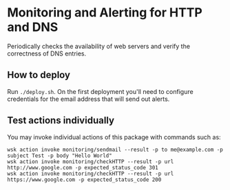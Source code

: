 # Monitoring and Alerting for HTTP and DNS
Periodically checks the availability of web servers and verify the correctness of DNS entries.


## How to deploy
Run `./deploy.sh`. On the first deployment you'll need to configure credentials for the email address that will send out alerts.


## Test actions individually
You may invoke individual actions of this package with commands such as:
```
wsk action invoke monitoring/sendmail --result -p to me@example.com -p subject Test -p body "Hello World"
wsk action invoke monitoring/checkHTTP --result -p url http://www.google.com -p expected_status_code 301
wsk action invoke monitoring/checkHTTP --result -p url https://www.google.com -p expected_status_code 200
```
